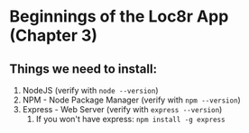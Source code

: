 # Beginnings of the Loc8r App (Chapter 3)

## Things we need to install:

1. NodeJS (verify with `node --version`)
2. NPM - Node Package Manager (verify with `npm --version`)
3. Express - Web Server (verify with `express --version`)
    1. If you won't have express: `npm install -g express`